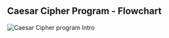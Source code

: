 ## Caesar Cipher Program - Flowchart

![Caesar Cipher program Intro](flowchart/caesar_cipher_program.png?raw=true)
